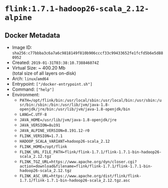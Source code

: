 # `flink:1.7.1-hadoop26-scala_2.12-alpine`

## Docker Metadata

- Image ID: `sha256:c77bbba3c6a7a6c9818149f810b906cccf33c99433652fe1fcfd5b6e5d880952`
- Created: `2019-01-31T03:38:10.738846074Z`
- Virtual Size: ~ 400.20 Mb  
  (total size of all layers on-disk)
- Arch: `linux`/`amd64`
- Entrypoint: `["/docker-entrypoint.sh"]`
- Command: `["help"]`
- Environment:
  - `PATH=/opt/flink/bin:/usr/local/sbin:/usr/local/bin:/usr/sbin:/usr/bin:/sbin:/bin:/usr/lib/jvm/java-1.8-openjdk/jre/bin:/usr/lib/jvm/java-1.8-openjdk/bin`
  - `LANG=C.UTF-8`
  - `JAVA_HOME=/usr/lib/jvm/java-1.8-openjdk/jre`
  - `JAVA_VERSION=8u191`
  - `JAVA_ALPINE_VERSION=8.191.12-r0`
  - `FLINK_VERSION=1.7.1`
  - `HADOOP_SCALA_VARIANT=hadoop26-scala_2.12`
  - `FLINK_HOME=/opt/flink`
  - `FLINK_URL_FILE_PATH=flink/flink-1.7.1/flink-1.7.1-bin-hadoop26-scala_2.12.tgz`
  - `FLINK_TGZ_URL=https://www.apache.org/dyn/closer.cgi?action=download&filename=flink/flink-1.7.1/flink-1.7.1-bin-hadoop26-scala_2.12.tgz`
  - `FLINK_ASC_URL=https://www.apache.org/dist/flink/flink-1.7.1/flink-1.7.1-bin-hadoop26-scala_2.12.tgz.asc`
